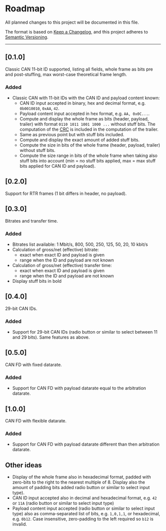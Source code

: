 Roadmap
===============================================================================

All planned changes to this project will be documented in this file.

The format is based on
[Keep a Changelog](https://keepachangelog.com/en/1.0.0/),
and this project adheres to
[Semantic Versioning](https://semver.org/spec/v2.0.0.html).

*******************************************************************************

[0.1.0]
----------------------------------------

Classic CAN 11-bit ID supported, listing all fields, whole frame as bits pre
and post-stuffing, max worst-case theoretical frame length.

### Added

- Classic CAN with 11-bit IDs with the CAN ID and payload content known:
  - CAN ID input accepted in binary, hex and decimal format, e.g. `0b0010010`,
    `0xAA`, `42`.
  - Payload content input accepted in hex format, e.g. `AA, 0x0C...`.
  - Compute and display the whole frame as bits (header, payload, trailer)
    with format `0110 1011 1001 1000 ...` without stuff bits.
    The computation of the [CRC](https://www.can-cia.org/can-knowledge/can/crc/)
    is included in the computation of the trailer.
  - Same as previous point but with stuff bits included.
  - Compute and display the exact amount of added stuff bits.
  - Compute the size in bits of the whole frame (header, payload, trailer)
    without stuff bits.
  - Compute the size range in bits of the whole frame when taking also
    stuff bits into account (min = no stuff bits applied, max = max stuff
    bits applied for CAN ID and payload).


[0.2.0]
----------------------------------------

Support for RTR frames (1 bit differs in header, no payload).


[0.3.0]
----------------------------------------

Bitrates and transfer time.

### Added

- Bitrates list available: 1 Mbit/s, 800, 500, 250, 125, 50, 20, 10 kbit/s
- Calculation of gross/net (effective) bitrate:
  - exact when exact ID and payload is given
  - range when the ID and payload are not known
- Calculation of gross/net (effective) transfer time:
  - exact when exact ID and payload is given
  - range when the ID and payload are not known
- Display stuff bits in bold


[0.4.0]
----------------------------------------

29-bit CAN IDs.

### Added

- Support for 29-bit CAN IDs (radio button or similar to select between 11
  and 29 bits). Same features as above.



[0.5.0]
----------------------------------------

CAN FD with fixed datarate.

### Added

- Support for CAN FD with payload datarate equal to the arbitration
  datarate.



[1.0.0]
----------------------------------------

CAN FD with flexible datarate.

### Added

- Support for CAN FD with payload datarate different than then
  arbitration datarate.



Other ideas
----------------------------------------

- Display of the whole frame also in hexadecimal format, padded with zero-bits
  to the right to the nearest multiple of 8. Display also the amount of
  padding bits added radio button or similar to select input type).
- CAN ID input accepted also in decimal and hexadecimal format,
  e.g. `42` or `11A` (radio button or similar to select input type)
- Payload content input accepted (radio button or similar to select input type)
  also as comma-separated list of bits,
  e.g. `1,0,1,1`, or hexadecimal, e.g. `0b12`. Case insensitive, zero-padding
  to the left required so `b12` is invalid.
